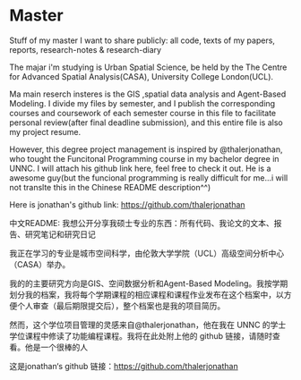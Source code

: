 # Master

Stuff of my master I want to share publicly: all code, texts of my papers, reports, research-notes & research-diary

The majar i'm studying is Urban Spatial Science, be held by the The Centre for Advanced Spatial Analysis(CASA), University College London(UCL). 

Ma main reserch insteres is the GIS ,spatial data analysis and Agent-Based Modeling. I divide my files by semester, and I publish the corresponding courses and coursework of each semester course in this file to facilitate personal review(after final deadline submission), and this entire file is also my project resume.

However, this degree project management is inspired by @thalerjonathan, who tought the Funcitonal Programming course in my bachelor degree in UNNC. I will attach his github link here, feel free to check it out. He is a awesome guy(but the funcional programming is really difficult for me...i will not translte this in the Chinese README description^^)

Here is jonathan's github link: https://github.com/thalerjonathan

中文README:
我想公开分享我硕士专业的东西：所有代码、我论文的文本、报告、研究笔记和研究日记

我正在学习的专业是城市空间科学，由伦敦大学学院（UCL）高级空间分析中心（CASA）举办。

我的的主要研究方向是GIS、空间数据分析和Agent-Based Modeling。我按学期划分我的档案，我将每个学期课程的相应课程和课程作业发布在这个档案中，以方便个人审查（最后期限提交后），整个档案也是我的项目简历。

然而，这个学位项目管理的灵感来自@thalerjonathan，他在我在 UNNC 的学士学位课程中修读了功能编程课程。我将在此处附上他的 github 链接，请随时查看。他是一个很棒的人

这是jonathan‘s github 链接：https://github.com/thalerjonathan


